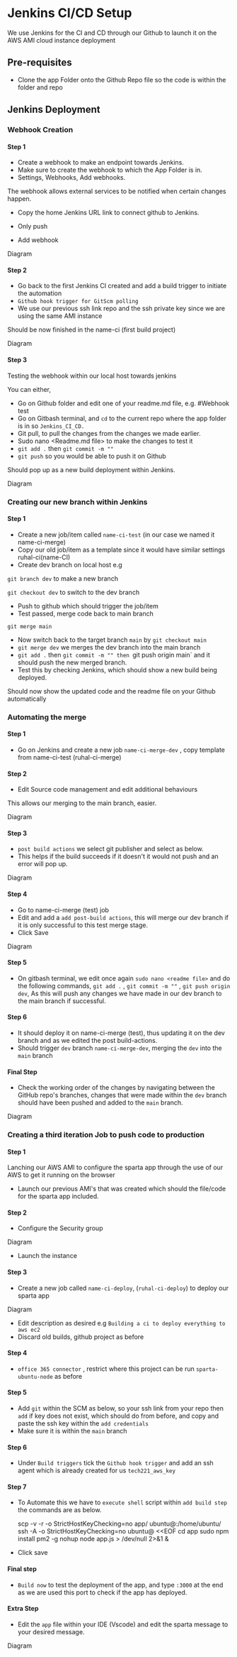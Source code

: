  <h1>Jenkins CI/CD Setup</h1>

We use Jenkins for the CI and CD through our Github to launch it on the AWS AMI cloud instance deployment

<h2>Pre-requisites</h2>

- Clone the app Folder onto the Github Repo file so the code is within the folder and repo

<h2>Jenkins Deployment</h2>

<h3>Webhook Creation</h3>

<h4>Step 1</h4>

- Create a webhook to make an endpoint towards Jenkins.
- Make sure to create the webhook to which the App Folder is in.
- Settings, Webhooks, Add webhooks.

The webhook allows external services to be notified when certain changes happen. 

- Copy the home Jenkins URL link to connect github to Jenkins. 
- Only push 

- Add webhook

Diagram 
 
<h4>Step 2</h4> 

- Go back to the first Jenkins CI created and add a build trigger to initiate the automation
- `Github hook trigger for GitScm polling`
- We use our previous ssh link repo and the ssh private key since we are using the same AMI instance

Should be now finished in the name-ci (first build project)

Diagram 

<h4>Step 3</h4>

Testing the webhook within our local host towards jenkins

You can either, 
- Go on Github folder and edit one of your readme.md file, e.g. #Webhook test
- Go on Gitbash terminal, and `cd` to the current repo where the app folder is in so `Jenkins_CI_CD.`
- Git pull, to pull the changes from the changes we made earlier.
- Sudo nano <Readme.md file> to make the changes to test it
- `git add .` then `git commit -m ""`
- `git push` so you would be able to push it on Github

Should pop up as a new build deployment within Jenkins.

Diagram 

<h3>Creating our new branch within Jenkins</h3>

<h4>Step 1</h4>

- Create a new job/item called `name-ci-test` (in our case we named it name-ci-merge)
- Copy our old job/item as a template since it would have similar settings ruhal-ci(name-CI)
- Create dev branch on local host e.g 

`git branch dev` to make a new branch

`git checkout dev` to switch to the dev branch

- Push to github which should trigger the job/item
- Test passed, merge code back to main branch

`git merge main`

- Now switch back to the target branch `main` by `git checkout main`
- `git merge dev` we merges the dev branch into the main branch 
- `git add .` then `git commit -m "" then `git push origin main` and it should push the new merged branch.
- Test this by checking Jenkins, which should show a new build being deployed. 

Should now show the updated code and the readme file on your Github automatically 

<h3>Automating the merge </h3>

<h4>Step 1</h4>

- Go on Jenkins and create a new job `name-ci-merge-dev` , copy template from name-ci-test (ruhal-ci-merge)

<h4>Step 2</h4>

- Edit Source code management and edit additional behaviours 

This allows our merging to the main branch, easier.

Diagram 

<h4>Step 3</h4>

- `post build actions` we select git publisher and select as below. 
- This helps if the build succeeds if it doesn't it would not push and an error will pop up.

Diagram

<h4>Step 4</h4>

- Go to name-ci-merge (test) job
- Edit and add a `add post-build actions`, this will merge our dev branch if it is only successful to this test merge stage. 
- Click Save

Diagram 

<h4>Step 5</h4>

- On gitbash terminal, we edit once again `sudo nano <readme file>` and do the following commands, `git add .` , `git commit -m ""` , `git push origin dev`, As this will push any changes we have made in our dev branch to the main branch if successful. 

<h4>Step 6</h4>

- It should deploy it on name-ci-merge (test), thus updating it on the dev branch and as we edited the post build-actions.
- Should trigger `dev` branch `name-ci-merge-dev`, merging the `dev` into the `main` branch

<h4>Final Step</h4>

- Check the working order of the changes by navigating between the GitHub repo's branches, changes that were made within the `dev` branch should have been pushed and added to the `main` branch.

Diagram 

<h3>Creating a third iteration Job to push code to production  </h3>

<h4>Step 1</h4>

Lanching our AWS AMI to configure the sparta app through the use of our AWS to get it running on the browser

- Launch our previous AMI's that was created which should the file/code for the sparta app included.

<h4>Step 2</h4>

- Configure the Security group 

Diagram 

- Launch the instance

<h4>Step 3</h4>

- Create a new job called `name-ci-deploy`, (`ruhal-ci-deploy`) to deploy our sparta app 

Diagram 

- Edit description as desired e.g `Building a ci to deploy everything to aws ec2`
- Discard old builds, github project as before

<h4>Step 4</h4>

- `office 365 connector` , restrict where this project can be run `sparta-ubuntu-node` as before

<h4>Step 5</h4>

- Add `git` within the SCM as below, so your ssh link from your repo then `add` if key does not exist, which should do from before, and copy and paste the ssh key within the `add credentials` 
- Make sure it is within the `main` branch

<h4>Step 6</h4>

- Under `Build triggers` tick the `Github hook trigger` and add an ssh agent which is already created for us `tech221_aws_key`
 
<h4>Step 7</h4>

- To Automate this we have to `execute shell` script within `add build step` the commands are as below.

     scp -v -r -o StrictHostKeyChecking=no app/ ubuntu@<my-ip>:/home/ubuntu/
     ssh -A -o StrictHostKeyChecking=no ubuntu@<my-ip> <<EOF
     cd app
     sudo npm install pm2 -g
     nohup node app.js > /dev/null 2>&1 &
  
- Click save
  
<h4>Final step</h4>
  
- `Build now` to test the deployment of the app, and type `:3000` at the end as we are used this port to check if the app has deployed.

<h4>Extra Step</h4>
  
- Edit the `app` file within your IDE (Vscode) and edit the sparta message to your desired message. 
  
Diagram 
  


  
 


